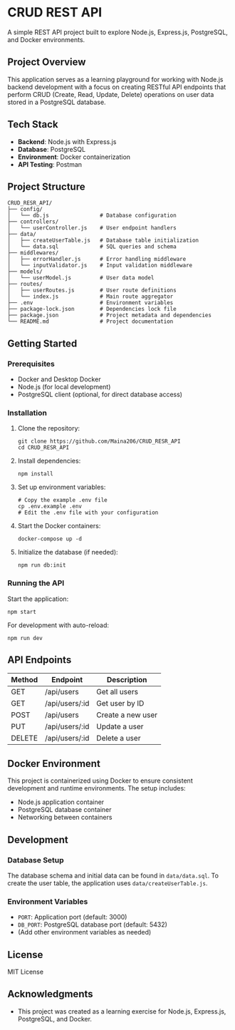 # CRUD REST API

A simple REST API project built to explore Node.js, Express.js, PostgreSQL, and Docker environments.

## Project Overview

This application serves as a learning playground for working with Node.js backend development with a focus on creating RESTful API endpoints that perform CRUD (Create, Read, Update, Delete) operations on user data stored in a PostgreSQL database.

## Tech Stack

- **Backend**: Node.js with Express.js
- **Database**: PostgreSQL
- **Environment**: Docker containerization
- **API Testing**: Postman

## Project Structure

```
CRUD_RESR_API/
├── config/
│   └── db.js                # Database configuration
├── controllers/
│   └── userController.js    # User endpoint handlers
├── data/
│   ├── createUserTable.js   # Database table initialization
│   └── data.sql             # SQL queries and schema
├── middlewares/
│   ├── errorHandler.js      # Error handling middleware
│   └── inputValidator.js    # Input validation middleware
├── models/
│   └── userModel.js         # User data model
├── routes/
│   ├── userRoutes.js        # User route definitions
│   └── index.js             # Main route aggregator
├── .env                     # Environment variables
├── package-lock.json        # Dependencies lock file
├── package.json             # Project metadata and dependencies
└── README.md                # Project documentation
```

## Getting Started

### Prerequisites

- Docker and Desktop Docker
- Node.js (for local development)
- PostgreSQL client (optional, for direct database access)

### Installation

1. Clone the repository:
   ```
   git clone https://github.com/Maina206/CRUD_RESR_API
   cd CRUD_RESR_API
   ```

2. Install dependencies:
   ```
   npm install
   ```

3. Set up environment variables:
   ```
   # Copy the example .env file
   cp .env.example .env
   # Edit the .env file with your configuration
   ```

4. Start the Docker containers:
   ```
   docker-compose up -d
   ```

5. Initialize the database (if needed):
   ```
   npm run db:init
   ```

### Running the API

Start the application:
```
npm start
```

For development with auto-reload:
```
npm run dev
```

## API Endpoints

| Method | Endpoint | Description |
|--------|----------|-------------|
| GET    | /api/users | Get all users |
| GET    | /api/users/:id | Get user by ID |
| POST   | /api/users | Create a new user |
| PUT    | /api/users/:id | Update a user |
| DELETE | /api/users/:id | Delete a user |

## Docker Environment

This project is containerized using Docker to ensure consistent development and runtime environments. The setup includes:

- Node.js application container
- PostgreSQL database container
- Networking between containers

## Development

### Database Setup

The database schema and initial data can be found in `data/data.sql`. To create the user table, the application uses `data/createUserTable.js`.

### Environment Variables

- `PORT`: Application port (default: 3000)
- `DB_PORT`: PostgreSQL database port (default: 5432)
- (Add other environment variables as needed)

## License

MIT License

## Acknowledgments

- This project was created as a learning exercise for Node.js, Express.js, PostgreSQL, and Docker.